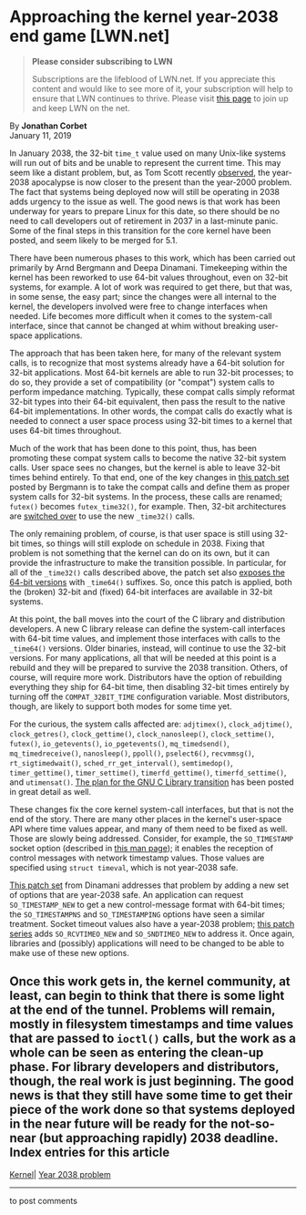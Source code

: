 # Approaching the kernel year-2038 end game [LWN.net]

> **Please consider subscribing to LWN**
> 
> Subscriptions are the lifeblood of LWN.net. If you appreciate this content and would like to see more of it, your subscription will help to ensure that LWN continues to thrive. Please visit [this page](/Promo/nst-nag1/subscribe) to join up and keep LWN on the net. 

By **Jonathan Corbet**  
January 11, 2019 

In January 2038, the 32-bit `time_t` value used on many Unix-like systems will run out of bits and be unable to represent the current time. This may seem like a distant problem, but, as Tom Scott recently [observed](https://twitter.com/tomscott/status/1083023988211757057), the year-2038 apocalypse is now closer to the present than the year-2000 problem. The fact that systems being deployed now will still be operating in 2038 adds urgency to the issue as well. The good news is that work has been underway for years to prepare Linux for this date, so there should be no need to call developers out of retirement in 2037 in a last-minute panic. Some of the final steps in this transition for the core kernel have been posted, and seem likely to be merged for 5.1. 

There have been numerous phases to this work, which has been carried out primarily by Arnd Bergmann and Deepa Dinamani. Timekeeping within the kernel has been reworked to use 64-bit values throughout, even on 32-bit systems, for example. A lot of work was required to get there, but that was, in some sense, the easy part; since the changes were all internal to the kernel, the developers involved were free to change interfaces when needed. Life becomes more difficult when it comes to the system-call interface, since that cannot be changed at whim without breaking user-space applications. 

The approach that has been taken here, for many of the relevant system calls, is to recognize that most systems already have a 64-bit solution for 32-bit applications. Most 64-bit kernels are able to run 32-bit processes; to do so, they provide a set of compatibility (or "compat") system calls to perform impedance matching. Typically, these compat calls simply reformat 32-bit types into their 64-bit equivalent, then pass the result to the native 64-bit implementations. In other words, the compat calls do exactly what is needed to connect a user space process using 32-bit times to a kernel that uses 64-bit times throughout. 

Much of the work that has been done to this point, thus, has been promoting these compat system calls to become the native 32-bit system calls. User space sees no changes, but the kernel is able to leave 32-bit times behind entirely. To that end, one of the key changes in [this patch set](/ml/linux-kernel/20190110172216.313063-1-arnd@arndb.de/) posted by Bergmann is to take the compat calls and define them as proper system calls for 32-bit systems. In the process, these calls are renamed; `futex()` becomes `futex_time32()`, for example. Then, 32-bit architectures are [switched over](/ml/linux-kernel/20190110172216.313063-9-arnd@arndb.de/) to use the new `_time32()` calls. 

The only remaining problem, of course, is that user space is still using 32-bit times, so things will still explode on schedule in 2038. Fixing that problem is not something that the kernel can do on its own, but it can provide the infrastructure to make the transition possible. In particular, for all of the `_time32()` calls described above, the patch set also [exposes the 64-bit versions](/ml/linux-kernel/20190110172216.313063-12-arnd@arndb.de/) with `_time64()` suffixes. So, once this patch is applied, both the (broken) 32-bit and (fixed) 64-bit interfaces are available in 32-bit systems. 

At this point, the ball moves into the court of the C library and distribution developers. A new C library release can define the system-call interfaces with 64-bit time values, and implement those interfaces with calls to the `_time64()` versions. Older binaries, instead, will continue to use the 32-bit versions. For many applications, all that will be needed at this point is a rebuild and they will be prepared to survive the 2038 transition. Others, of course, will require more work. Distributors have the option of rebuilding everything they ship for 64-bit time, then disabling 32-bit times entirely by turning off the `COMPAT_32BIT_TIME` configuration variable. Most distributors, though, are likely to support both modes for some time yet. 

For the curious, the system calls affected are: `adjtimex()`, `clock_adjtime()`, `clock_getres()`, `clock_gettime()`, `clock_nanosleep()`, `clock_settime()`, `futex()`, `io_getevents()`, `io_pgetevents()`, `mq_timedsend()`, `mq_timedreceive()`, `nanosleep()`, `ppoll()`, `pselect6()`, `recvmmsg()`, `rt_sigtimedwait()`, `sched_rr_get_interval()`, `semtimedop()`, `timer_gettime()`, `timer_settime()`, `timerfd_gettime()`, `timerfd_settime()`, and `utimensat()`. [The plan for the GNU C Library transition](https://sourceware.org/glibc/wiki/Y2038ProofnessDesign) has been posted in great detail as well. 

These changes fix the core kernel system-call interfaces, but that is not the end of the story. There are many other places in the kernel's user-space API where time values appear, and many of them need to be fixed as well. Those are slowly being addressed. Consider, for example, the `SO_TIMESTAMP` socket option (described in [this man page](http://man7.org/linux/man-pages/man7/socket.7.html)); it enables the reception of control messages with network timestamp values. Those values are specified using `struct timeval`, which is not year-2038 safe. 

[This patch set](/ml/linux-kernel/20190108032657.8331-1-deepa.kernel@gmail.com/) from Dinamani addresses that problem by adding a new set of options that are year-2038 safe. An application can request `SO_TIMESTAMP_NEW` to get a new control-message format with 64-bit times; the `SO_TIMESTAMPNS` and `SO_TIMESTAMPING` options have seen a similar treatment. Socket timeout values also have a year-2038 problem; [this patch series](/ml/linux-kernel/20190108052255.10699-1-deepa.kernel@gmail.com/) adds `SO_RCVTIMEO_NEW` and `SO_SNDTIMEO_NEW` to address it. Once again, libraries and (possibly) applications will need to be changed to be able to make use of these new options. 

Once this work gets in, the kernel community, at least, can begin to think that there is some light at the end of the tunnel. Problems will remain, mostly in filesystem timestamps and time values that are passed to `ioctl()` calls, but the work as a whole can be seen as entering the clean-up phase. For library developers and distributors, though, the real work is just beginning. The good news is that they still have some time to get their piece of the work done so that systems deployed in the near future will be ready for the not-so-near (but approaching rapidly) 2038 deadline.  
Index entries for this article  
---  
[Kernel](/Kernel/Index)| [Year 2038 problem](/Kernel/Index#Year_2038_problem)  
  


* * *

to post comments 
